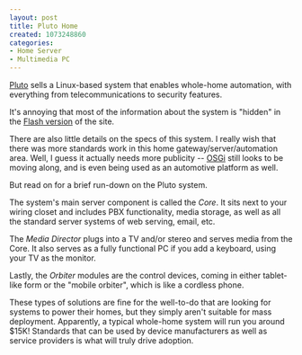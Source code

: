```yaml
--- 
layout: post
title: Pluto Home
created: 1073248860
categories: 
- Home Server
- Multimedia PC
---
```

<a href="http://www.plutohome.com/html/">Pluto</a> sells a Linux-based system that enables whole-home automation, with everything from telecommunications to security features.

It's annoying that most of the information about the system is "hidden" in the <a href="http://www.plutohome.com/flash/">Flash version</a> of the site.

There are also little details on the specs of this system. I really wish that there was more standards work in this home gateway/server/automation area. Well, I guess it actually needs more publicity -- <a href="http://www.osgi.org/">OSGi</a> still looks to be moving along, and is even being used as an automotive platform as well.

But read on for a brief run-down on the Pluto system.
<!--break-->
The system's main server component is called the <em>Core</em>. It sits next to your wiring closet and includes PBX functionality, media storage, as well as all the standard server systems of web serving, email, etc.

The <em>Media Director</em> plugs into a TV and/or stereo and serves media from the Core. It also serves as a fully functional PC if you add a keyboard, using your TV as the monitor.

Lastly, the <em>Orbiter</em> modules are the control devices, coming in either tablet-like form or the "mobile orbiter", which is like a cordless phone.

These types of solutions are fine for the well-to-do that are looking for systems to power their homes, but they simply aren't suitable for mass deployment. Apparently, a typical whole-home system will run you around $15K! Standards that can be used by device manufacturers as well as service providers is what will truly drive adoption.
